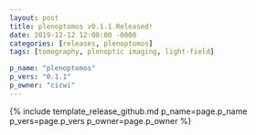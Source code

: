 ```yaml
---
layout: post
title: plenoptomos v0.1.1 Released!
date: 2019-12-12 12:00:00 -0000
categories: [releases, plenoptomos]
tags: [tomography, plenoptic imaging, light-field]

p_name: "plenoptomos"
p_vers: "0.1.1"
p_owner: "cicwi"
---
```


{% include template_release_github.md p_name=page.p_name p_vers=page.p_vers p_owner=page.p_owner %}
